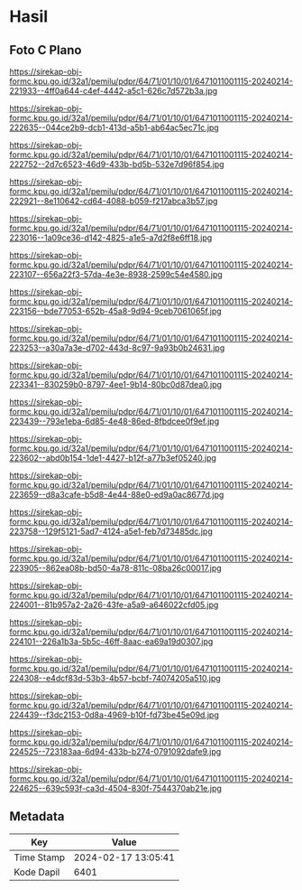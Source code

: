 # Hasil

## Foto C Plano

https://sirekap-obj-formc.kpu.go.id/32a1/pemilu/pdpr/64/71/01/10/01/6471011001115-20240214-221933--4ff0a644-c4ef-4442-a5c1-626c7d572b3a.jpg

https://sirekap-obj-formc.kpu.go.id/32a1/pemilu/pdpr/64/71/01/10/01/6471011001115-20240214-222635--044ce2b9-dcb1-413d-a5b1-ab64ac5ec71c.jpg

https://sirekap-obj-formc.kpu.go.id/32a1/pemilu/pdpr/64/71/01/10/01/6471011001115-20240214-222752--2d7c6523-46d9-433b-bd5b-532e7d96f854.jpg

https://sirekap-obj-formc.kpu.go.id/32a1/pemilu/pdpr/64/71/01/10/01/6471011001115-20240214-222921--8e110642-cd64-4088-b059-f217abca3b57.jpg

https://sirekap-obj-formc.kpu.go.id/32a1/pemilu/pdpr/64/71/01/10/01/6471011001115-20240214-223016--1a09ce36-d142-4825-a1e5-a7d2f8e6ff18.jpg

https://sirekap-obj-formc.kpu.go.id/32a1/pemilu/pdpr/64/71/01/10/01/6471011001115-20240214-223107--656a22f3-57da-4e3e-8938-2599c54e4580.jpg

https://sirekap-obj-formc.kpu.go.id/32a1/pemilu/pdpr/64/71/01/10/01/6471011001115-20240214-223156--bde77053-652b-45a8-9d94-9ceb7061065f.jpg

https://sirekap-obj-formc.kpu.go.id/32a1/pemilu/pdpr/64/71/01/10/01/6471011001115-20240214-223253--a30a7a3e-d702-443d-8c97-9a93b0b24631.jpg

https://sirekap-obj-formc.kpu.go.id/32a1/pemilu/pdpr/64/71/01/10/01/6471011001115-20240214-223341--830259b0-8797-4ee1-9b14-80bc0d87dea0.jpg

https://sirekap-obj-formc.kpu.go.id/32a1/pemilu/pdpr/64/71/01/10/01/6471011001115-20240214-223439--793e1eba-6d85-4e48-86ed-8fbdcee0f9ef.jpg

https://sirekap-obj-formc.kpu.go.id/32a1/pemilu/pdpr/64/71/01/10/01/6471011001115-20240214-223602--abd0b154-1de1-4427-b12f-a77b3ef05240.jpg

https://sirekap-obj-formc.kpu.go.id/32a1/pemilu/pdpr/64/71/01/10/01/6471011001115-20240214-223659--d8a3cafe-b5d8-4e44-88e0-ed9a0ac8677d.jpg

https://sirekap-obj-formc.kpu.go.id/32a1/pemilu/pdpr/64/71/01/10/01/6471011001115-20240214-223758--129f5121-5ad7-4124-a5e1-feb7d73485dc.jpg

https://sirekap-obj-formc.kpu.go.id/32a1/pemilu/pdpr/64/71/01/10/01/6471011001115-20240214-223905--862ea08b-bd50-4a78-811c-08ba26c00017.jpg

https://sirekap-obj-formc.kpu.go.id/32a1/pemilu/pdpr/64/71/01/10/01/6471011001115-20240214-224001--81b957a2-2a26-43fe-a5a9-a646022cfd05.jpg

https://sirekap-obj-formc.kpu.go.id/32a1/pemilu/pdpr/64/71/01/10/01/6471011001115-20240214-224101--226a1b3a-5b5c-46ff-8aac-ea69a19d0307.jpg

https://sirekap-obj-formc.kpu.go.id/32a1/pemilu/pdpr/64/71/01/10/01/6471011001115-20240214-224308--e4dcf83d-53b3-4b57-bcbf-74074205a510.jpg

https://sirekap-obj-formc.kpu.go.id/32a1/pemilu/pdpr/64/71/01/10/01/6471011001115-20240214-224439--f3dc2153-0d8a-4969-b10f-fd73be45e09d.jpg

https://sirekap-obj-formc.kpu.go.id/32a1/pemilu/pdpr/64/71/01/10/01/6471011001115-20240214-224525--723183aa-6d94-433b-b274-0791092dafe9.jpg

https://sirekap-obj-formc.kpu.go.id/32a1/pemilu/pdpr/64/71/01/10/01/6471011001115-20240214-224625--639c593f-ca3d-4504-830f-7544370ab21e.jpg


## Metadata

| Key        | Value               |
| ---------- | ------------------- |
| Time Stamp | 2024-02-17 13:05:41 |
| Kode Dapil | 6401                |



